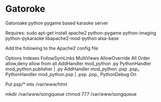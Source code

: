# Gatoroke
Gatoroake python pygame based karaoke server


Requires:
sudo apt-get install apache2 python-pygame python-imaging python-pykaraoke libapache2-mod-python alsa-base

Add the following to the Apache2 config file

<Directory />
Options Indexes FollowSymLinks MultiViews
AllowOverride All
Order allow,deny
allow from all
AddHandler mod_python .py
PythonHandler mod_python.publisher | .py
AddHandler mod_python .psp .psp_
PythonHandler mod_python.psp | .psp .psp_
PythonDebug On
</Directory>


Put psp/* into /var/www/html

mkdir /var/www/songqueue
chmod 777 /var/www/songqueue

